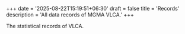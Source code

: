+++
date = '2025-08-22T15:19:51+06:30'
draft = false
title = 'Records'
description = 'All data records of MGMA VLCA.'
+++

The statistical records of VLCA.
